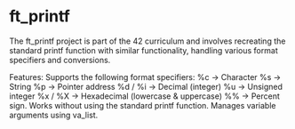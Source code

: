 # ft_printf

The ft_printf project is part of the 42 curriculum and involves recreating the standard printf function with similar functionality, handling various format specifiers and conversions.

Features:
Supports the following format specifiers:
%c → Character
%s → String
%p → Pointer address
%d / %i → Decimal (integer)
%u → Unsigned integer
%x / %X → Hexadecimal (lowercase & uppercase)
%% → Percent sign.
Works without using the standard printf function.
Manages variable arguments using va_list.
